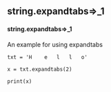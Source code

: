 ## string.expandtabs=>_1
#### string.expandtabs=>_1
An example for using expandtabs
```
txt = 'H	e	l	l	o'

x = txt.expandtabs(2)

print(x)
```